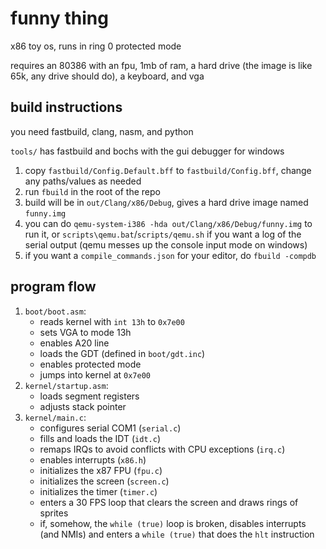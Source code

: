 # funny thing

x86 toy os, runs in ring 0 protected mode

requires an 80386 with an fpu, 1mb of ram, a hard drive (the image is like 65k, any drive should do), a keyboard, and vga

## build instructions

you need fastbuild, clang, nasm, and python

`tools/` has fastbuild and bochs with the gui debugger for windows

1. copy `fastbuild/Config.Default.bff` to `fastbuild/Config.bff`, change any paths/values as needed
2. run `fbuild` in the root of the repo
3. build will be in `out/Clang/x86/Debug`, gives a hard drive image named `funny.img`
4. you can do `qemu-system-i386 -hda out/Clang/x86/Debug/funny.img` to run it, or `scripts\qemu.bat`/`scripts/qemu.sh` if you want a log of the serial output
   (qemu messes up the console input mode on windows)
5. if you want a `compile_commands.json` for your editor, do `fbuild -compdb`

## program flow

1. `boot/boot.asm`:
   - reads kernel with `int 13h` to `0x7e00`
   - sets VGA to mode 13h
   - enables A20 line
   - loads the GDT (defined in `boot/gdt.inc`)
   - enables protected mode
   - jumps into kernel at `0x7e00`
2. `kernel/startup.asm`:
   - loads segment registers
   - adjusts stack pointer
3. `kernel/main.c`:
   - configures serial COM1 (`serial.c`)
   - fills and loads the IDT (`idt.c`)
   - remaps IRQs to avoid conflicts with CPU exceptions (`irq.c`)
   - enables interrupts (`x86.h`)
   - initializes the x87 FPU (`fpu.c`)
   - initializes the screen (`screen.c`)
   - initializes the timer (`timer.c`)
   - enters a 30 FPS loop that clears the screen and draws rings of sprites
   - if, somehow, the `while (true)` loop is broken, disables interrupts (and NMIs) and enters a `while (true)` that does the `hlt` instruction

